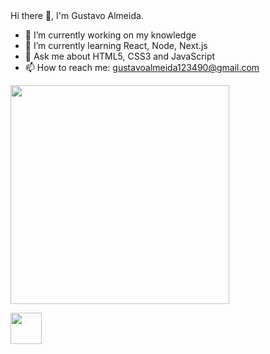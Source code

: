  <div style="align-items: center">
 Hi there 👋, I'm Gustavo Almeida.

- 🔭 I’m currently working on my knowledge
- 🌱 I’m currently learning React, Node, Next.js
- 💬 Ask me about HTML5, CSS3 and JavaScript
- 📫 How to reach me: gustavoalmeida123490@gmail.com

<img src="https://media1.giphy.com/media/Q7SKqn3G97xpmfSOvG/giphy.gif" width="350" height="350" style="align-items: center" />

<a href="https://www.linkedin.com/in/gustavo-henrique-martins-de-almeida-0239521b8/" style="text-align:center"> <img src="https://pngimg.com/uploads/linkedIn/linkedIn_PNG32.png" width="50" height="50" /></a>
</div>

                                                                        
